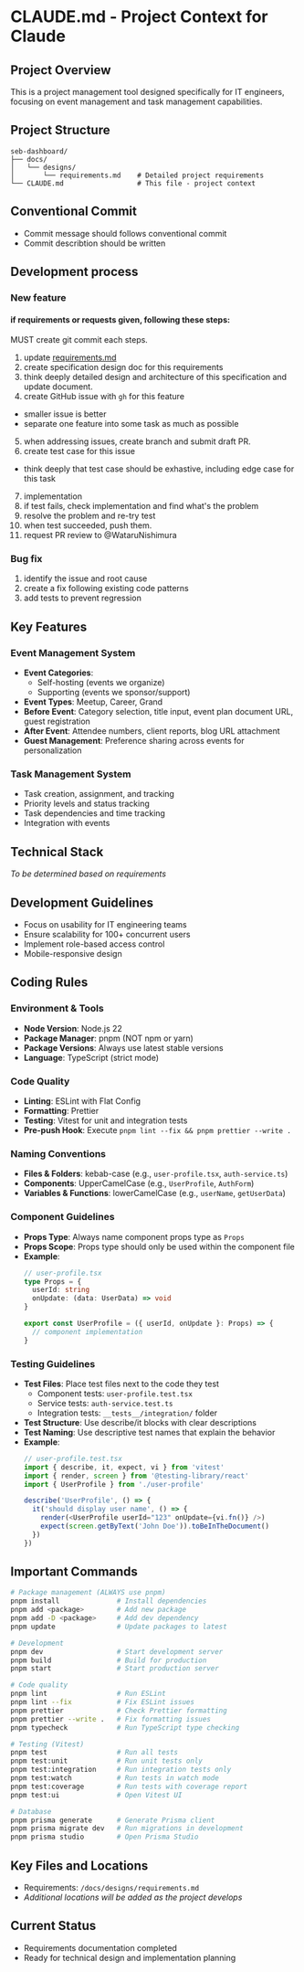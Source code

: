 # CLAUDE.md - Project Context for Claude

## Project Overview
This is a project management tool designed specifically for IT engineers, focusing on event management and task management capabilities.

## Project Structure
```
seb-dashboard/
├── docs/
│   └── designs/
│       └── requirements.md    # Detailed project requirements
└── CLAUDE.md                  # This file - project context
```

## Conventional Commit
- Commit message should follows conventional commit
- Commit describtion should be written

## Development process

### New feature

#### if requirements or requests given, following these steps:

MUST create git commit each steps.

1. update [requirements.md](./docs/designs/requirements.md)
2. create specification design doc for this requirements
3. think deeply detailed design and architecture of this specification and update document.
4. create GitHub issue with `gh` for this feature
  - smaller issue is better
  - separate one feature into some task as much as possible
5. when addressing issues, create branch and submit draft PR.
6. create test case for this issue
  - think deeply that test case should be exhastive, including edge case for this task
7. implementation
8. if test fails, check implementation and find what's the problem 
9. resolve the problem and re-try test
10. when test succeeded, push them.
11. request PR review to @WataruNishimura

### Bug fix
1. identify the issue and root cause
2. create a fix following existing code patterns
3. add tests to prevent regression

## Key Features

### Event Management System
- **Event Categories**: 
  - Self-hosting (events we organize)
  - Supporting (events we sponsor/support)
- **Event Types**: Meetup, Career, Grand
- **Before Event**: Category selection, title input, event plan document URL, guest registration
- **After Event**: Attendee numbers, client reports, blog URL attachment
- **Guest Management**: Preference sharing across events for personalization

### Task Management System
- Task creation, assignment, and tracking
- Priority levels and status tracking
- Task dependencies and time tracking
- Integration with events

## Technical Stack
*To be determined based on requirements*

## Development Guidelines
- Focus on usability for IT engineering teams
- Ensure scalability for 100+ concurrent users
- Implement role-based access control
- Mobile-responsive design

## Coding Rules
### Environment & Tools
- **Node Version**: Node.js 22
- **Package Manager**: pnpm (NOT npm or yarn)
- **Package Versions**: Always use latest stable versions
- **Language**: TypeScript (strict mode)

### Code Quality
- **Linting**: ESLint with Flat Config
- **Formatting**: Prettier
- **Testing**: Vitest for unit and integration tests
- **Pre-push Hook**: Execute `pnpm lint --fix && pnpm prettier --write .`

### Naming Conventions
- **Files & Folders**: kebab-case (e.g., `user-profile.tsx`, `auth-service.ts`)
- **Components**: UpperCamelCase (e.g., `UserProfile`, `AuthForm`)
- **Variables & Functions**: lowerCamelCase (e.g., `userName`, `getUserData`)

### Component Guidelines
- **Props Type**: Always name component props type as `Props`
- **Props Scope**: Props type should only be used within the component file
- **Example**:
  ```typescript
  // user-profile.tsx
  type Props = {
    userId: string
    onUpdate: (data: UserData) => void
  }
  
  export const UserProfile = ({ userId, onUpdate }: Props) => {
    // component implementation
  }
  ```

### Testing Guidelines
- **Test Files**: Place test files next to the code they test
  - Component tests: `user-profile.test.tsx`
  - Service tests: `auth-service.test.ts`
  - Integration tests: `__tests__/integration/` folder
- **Test Structure**: Use describe/it blocks with clear descriptions
- **Test Naming**: Use descriptive test names that explain the behavior
- **Example**:
  ```typescript
  // user-profile.test.tsx
  import { describe, it, expect, vi } from 'vitest'
  import { render, screen } from '@testing-library/react'
  import { UserProfile } from './user-profile'
  
  describe('UserProfile', () => {
    it('should display user name', () => {
      render(<UserProfile userId="123" onUpdate={vi.fn()} />)
      expect(screen.getByText('John Doe')).toBeInTheDocument()
    })
  })
  ```

## Important Commands
```bash
# Package management (ALWAYS use pnpm)
pnpm install              # Install dependencies
pnpm add <package>        # Add new package
pnpm add -D <package>     # Add dev dependency
pnpm update               # Update packages to latest

# Development
pnpm dev                  # Start development server
pnpm build                # Build for production
pnpm start                # Start production server

# Code quality
pnpm lint                 # Run ESLint
pnpm lint --fix           # Fix ESLint issues
pnpm prettier             # Check Prettier formatting
pnpm prettier --write .   # Fix formatting issues
pnpm typecheck            # Run TypeScript type checking

# Testing (Vitest)
pnpm test                 # Run all tests
pnpm test:unit            # Run unit tests only
pnpm test:integration     # Run integration tests only
pnpm test:watch           # Run tests in watch mode
pnpm test:coverage        # Run tests with coverage report
pnpm test:ui              # Open Vitest UI

# Database
pnpm prisma generate      # Generate Prisma client
pnpm prisma migrate dev   # Run migrations in development
pnpm prisma studio        # Open Prisma Studio
```

## Key Files and Locations
- Requirements: `/docs/designs/requirements.md`
- *Additional locations will be added as the project develops*

## Current Status
- Requirements documentation completed
- Ready for technical design and implementation planning